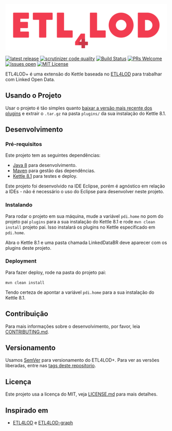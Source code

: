 ![](img/logo_big.png)

[![latest release](https://img.shields.io/github/release/johncurcio/ETL4LODPlus.svg?style=for-the-badge)](https://github.com/johncurcio/ETL4LODPlus/releases) [![scrutinizer code quality](https://img.shields.io/scrutinizer/g/johncurcio/ETL4LODPlus.svg?style=for-the-badge)](https://scrutinizer-ci.com/g/johncurcio/ETL4LODPlus/) [![Build Status](https://img.shields.io/scrutinizer/build/g/johncurcio/ETL4LODPlus.svg?style=for-the-badge)](https://scrutinizer-ci.com/g/johncurcio/ETL4LODPlus/build-status/master) [![PRs Welcome](https://img.shields.io/badge/prs-welcome-f23c50.svg?longCache=true&style=for-the-badge)](http://makeapullrequest.com) [![issues open](https://img.shields.io/github/issues/johncurcio/ETL4LODPlus.svg?style=for-the-badge)](https://github.com/johncurcio/ETL4LODPlus/issues) [![MIT License](https://img.shields.io/badge/license-MIT-FF8B0D.svg?longCache=true&style=for-the-badge)](LICENSE) 

ETL4LOD+ é uma extensão do Kettle baseada no [ETL4LOD](https://github.com/rogersmendonca/ETL4LOD) para trabalhar com Linked Open Data. 

## Usando o Projeto

Usar o projeto é tão simples quanto [baixar a versão mais recente dos plugins](https://github.com/johncurcio/ETL4LODPlus/releases) e extrair o ``.tar.gz`` na pasta ``plugins/`` da sua instalação do Kettle 8.1.

## Desenvolvimento

### Pré-requisitos

Este projeto tem as seguintes dependências:

* [Java 8](https://www.oracle.com/technetwork/java/javase/downloads/jdk8-downloads-2133151.html) para desenvolvimento.
* [Maven](https://maven.apache.org/) para gestão das dependências.
* [Kettle 8.1](https://sourceforge.net/projects/pentaho/) para testes e deploy.

Este projeto foi desenvolvido na IDE Eclipse, porém é agnóstico em relação a IDEs - não é necessário o uso do Eclipse para desenvolver neste projeto.

### Instalando

Para rodar o projeto em sua máquina, mude a variável ``pdi.home`` no pom do projeto pai ``plugins`` para a sua instalação do Kettle 8.1 e rode ``mvn clean install`` projeto pai. Isso instalará os plugins no Kettle especificado em ``pdi.home``.

Abra o Kettle 8.1 e uma pasta chamada LinkedDataBR deve aparecer com os plugins deste projeto. 

### Deployment

Para fazer deploy, rode na pasta do projeto pai:

``mvn clean install``

Tendo certeza de apontar a variável ``pdi.home`` para a sua instalação do Kettle 8.1.

## Contribuição

Para mais informações sobre o desenvolvimento, por favor, leia [CONTRIBUTING.md](CONTRIBUTING.md).

## Versionamento

Usamos [SemVer](http://semver.org/) para versionamento do ETL4LOD+. Para ver as versões liberadas, entre nas [tags deste repositorio](https://github.com/johncurcio/ETL4LODPlus/tags).

## Licença

Este projeto usa a licença do MIT, veja [LICENSE.md](LICENSE) para mais detalhes.

## Inspirado em

* [ETL4LOD](https://github.com/rogersmendonca/ETL4LOD) e [ETL4LOD-graph](https://github.com/rogersmendonca/ETL4LOD-Graph)
